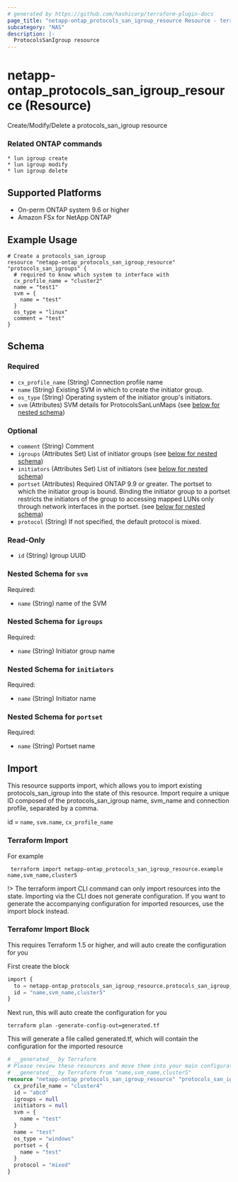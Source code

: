 ```yaml
---
# generated by https://github.com/hashicorp/terraform-plugin-docs
page_title: "netapp-ontap_protocols_san_igroup_resource Resource - terraform-provider-netapp-ontap"
subcategory: "NAS"
description: |-
  ProtocolsSanIgroup resource
---
```


# netapp-ontap_protocols_san_igroup_resource (Resource)

Create/Modify/Delete a protocols_san_igroup resource

### Related ONTAP commands
```commandline
* lun igroup create
* lun igroup modify
* lun igroup delete
```

## Supported Platforms
* On-perm ONTAP system 9.6 or higher
* Amazon FSx for NetApp ONTAP

## Example Usage
```
# Create a protocols_san_igroup
resource "netapp-ontap_protocols_san_igroup_resource" "protocols_san_igroups" {
  # required to know which system to interface with
  cx_profile_name = "cluster2"
  name = "test1"
  svm = {
    name = "test"
  }
  os_type = "linux"
  comment = "test"
}
```

<!-- schema generated by tfplugindocs -->
## Schema

### Required

- `cx_profile_name` (String) Connection profile name
- `name` (String) Existing SVM in which to create the initiator group.
- `os_type` (String) Operating system of the initiator group's initiators.
- `svm` (Attributes) SVM details for ProtocolsSanLunMaps (see [below for nested schema](#nestedatt--svm))

### Optional

- `comment` (String) Comment
- `igroups` (Attributes Set) List of initiator groups (see [below for nested schema](#nestedatt--igroups))
- `initiators` (Attributes Set) List of initiators (see [below for nested schema](#nestedatt--initiators))
- `portset` (Attributes) Required ONTAP 9.9 or greater. The portset to which the initiator group is bound. Binding the initiator group to a portset restricts the initiators of the group to accessing mapped LUNs only through network interfaces in the portset. (see [below for nested schema](#nestedatt--portset))
- `protocol` (String) If not specified, the default protocol is mixed.

### Read-Only

- `id` (String) Igroup UUID

<a id="nestedatt--svm"></a>
### Nested Schema for `svm`

Required:

- `name` (String) name of the SVM


<a id="nestedatt--igroups"></a>
### Nested Schema for `igroups`

Required:

- `name` (String) Initiator group name


<a id="nestedatt--initiators"></a>
### Nested Schema for `initiators`

Required:

- `name` (String) Initiator name


<a id="nestedatt--portset"></a>
### Nested Schema for `portset`

Required:

- `name` (String) Portset name

## Import
This resource supports import, which allows you to import existing protocols_san_igroup into the state of this resource.
Import require a unique ID composed of the protocols_san_igroup name, svm_name and connection profile, separated by a comma.

id = `name`, `svm.name`, `cx_profile_name`

### Terraform Import

For example
```shell
 terraform import netapp-ontap_protocols_san_igroup_resource.example name,svm_name,cluster5
```
!> The terraform import CLI command can only import resources into the state. Importing via the CLI does not generate configuration. If you want to generate the accompanying configuration for imported resources, use the import block instead.

### Terrafomr Import Block
This requires Terraform 1.5 or higher, and will auto create the configuration for you

First create the block
```terraform
import {
  to = netapp-ontap_protocols_san_igroup_resource.protocols_san_igroup_import
  id = "name,svm_name,cluster5"
}
```
Next run, this will auto create the configuration for you
```shell
terraform plan -generate-config-out=generated.tf
```
This will generate a file called generated.tf, which will contain the configuration for the imported resource
```terraform
# __generated__ by Terraform
# Please review these resources and move them into your main configuration files.
# __generated__ by Terraform from "name,svm_name,cluster5"
resource "netapp-ontap_protocols_san_igroup_resource" "protocols_san_igroup_import" {
  cx_profile_name = "cluster4"
  id = "abcd"
  igroups = null
  initiators = null
  svm = {
    name = "test"
  }
  name = "test"
  os_type = "windows"
  portset = {
    name = "test"
  }
  protocol = "mixed"
}
```

